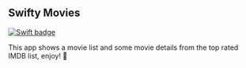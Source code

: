 ## Swifty Movies
[![Swift badge](https://img.shields.io/badge/Language-Swift-orange)](https://img.shields.io/badge/Language-Swift-orange)

This app shows a movie list and some movie details from the top rated IMDB list, enjoy! 🎥


